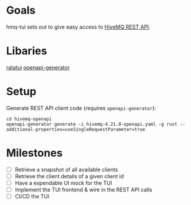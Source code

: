 # Goals
hmq-tui sets out to give easy access to [HiveMQ  REST API](https://docs.hivemq.com/hivemq/4.21/rest-api/specification/).

# Libaries
[ratatui](https://github.com/ratatui-org/ratatui)
[openapi-generator](https://github.com/OpenAPITools/openapi-generator/blob/master/docs/generators/rust.md)

# Setup

Generate REST API client code (requires `openapi-generator`):
```
cd hivemq-openapi
openapi-generator generate -i hivemq-4.21.0-openapi.yaml -g rust --additional-properties=useSingleRequestParameter=true
```

# Milestones

- [ ] Retrieve a snapshot of all available clients
- [ ] Retrieve the client details of a given client id
- [ ] Have a expendable UI mock for the TUI
- [ ] Implement the TUI frontend & wire in the REST API calls
- [ ] CI/CD the TUI
